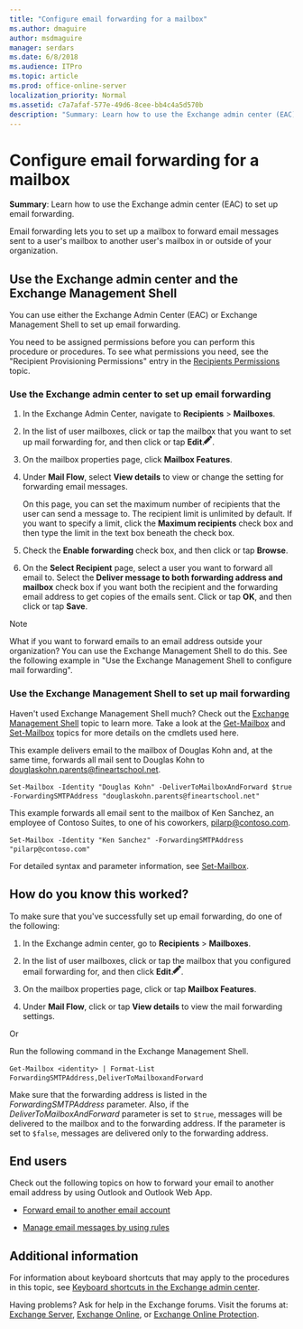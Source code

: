 ```yaml
---
title: "Configure email forwarding for a mailbox"
ms.author: dmaguire
author: msdmaguire
manager: serdars
ms.date: 6/8/2018
ms.audience: ITPro
ms.topic: article
ms.prod: office-online-server
localization_priority: Normal
ms.assetid: c7a7afaf-577e-49d6-8cee-bb4c4a5d570b
description: "Summary: Learn how to use the Exchange admin center (EAC) to set up email forwarding."
---
```


# Configure email forwarding for a mailbox

 **Summary**: Learn how to use the Exchange admin center (EAC) to set up email forwarding.
  
Email forwarding lets you to set up a mailbox to forward email messages sent to a user's mailbox to another user's mailbox in or outside of your organization.
  
## Use the Exchange admin center and the Exchange Management Shell

You can use either the Exchange Admin Center (EAC) or Exchange Management Shell to set up email forwarding.
  
You need to be assigned permissions before you can perform this procedure or procedures. To see what permissions you need, see the "Recipient Provisioning Permissions" entry in the [Recipients Permissions](../../permissions/feature-permissions/recipient-permissions.md) topic. 
  
### Use the Exchange admin center to set up email forwarding

1. In the Exchange Admin Center, navigate to **Recipients** \> **Mailboxes**.
    
2. In the list of user mailboxes, click or tap the mailbox that you want to set up mail forwarding for, and then click or tap **Edit**![Edit icon](../../media/ITPro_EAC_EditIcon.png).
    
3. On the mailbox properties page, click **Mailbox Features**.
    
4. Under **Mail Flow**, select **View details** to view or change the setting for forwarding email messages. 
    
    On this page, you can set the maximum number of recipients that the user can send a message to. The recipient limit is unlimited by default. If you want to specify a limit, click the **Maximum recipients** check box and then type the limit in the text box beneath the check box. 
    
5. Check the **Enable forwarding** check box, and then click or tap **Browse**.
    
6. On the **Select Recipient** page, select a user you want to forward all email to. Select the **Deliver message to both forwarding address and mailbox** check box if you want both the recipient and the forwarding email address to get copies of the emails sent. Click or tap **OK**, and then click or tap **Save**.
    
> [!NOTE]
> What if you want to forward emails to an email address outside your organization? You can use the Exchange Management Shell to do this. See the following example in "Use the Exchange Management Shell to configure mail forwarding". 
  
### Use the Exchange Management Shell to set up mail forwarding

Haven't used Exchange Management Shell much? Check out the [Exchange Management Shell](http://technet.microsoft.com/library/925ad66f-2f05-4269-9923-c353d9c19312.aspx) topic to learn more. Take a look at the [Get-Mailbox](http://technet.microsoft.com/library/8a5a6eb9-4a75-47f9-ae3b-a3ba251cf9a8.aspx) and [Set-Mailbox](http://technet.microsoft.com/library/a0d413b9-d949-4df6-ba96-ac0906dedae2.aspx) topics for more details on the cmdlets used here. 
  
This example delivers email to the mailbox of Douglas Kohn and, at the same time, forwards all mail sent to Douglas Kohn to douglaskohn.parents@fineartschool.net.
  
```
Set-Mailbox -Identity "Douglas Kohn" -DeliverToMailboxAndForward $true -ForwardingSMTPAddress "douglaskohn.parents@fineartschool.net" 
```

This example forwards all email sent to the mailbox of Ken Sanchez, an employee of Contoso Suites, to one of his coworkers, pilarp@contoso.com.
  
```
Set-Mailbox -Identity "Ken Sanchez" -ForwardingSMTPAddress "pilarp@contoso.com"
```

For detailed syntax and parameter information, see [Set-Mailbox](http://technet.microsoft.com/library/a0d413b9-d949-4df6-ba96-ac0906dedae2.aspx).
  
## How do you know this worked?

To make sure that you've successfully set up email forwarding, do one of the following:
  
1. In the Exchange admin center, go to **Recipients** \> **Mailboxes**.
    
2. In the list of user mailboxes, click or tap the mailbox that you configured email forwarding for, and then click **Edit**![Edit icon](../../media/ITPro_EAC_EditIcon.png).
    
3. On the mailbox properties page, click or tap **Mailbox Features**.
    
4. Under **Mail Flow**, click or tap **View details** to view the mail forwarding settings. 
    
Or
  
Run the following command in the Exchange Management Shell.
  
```
Get-Mailbox <identity> | Format-List ForwardingSMTPAddress,DeliverToMailboxandForward
```

Make sure that the forwarding address is listed in the  _ForwardingSMTPAddress_ parameter. Also, if the  _DeliverToMailboxAndForward_ parameter is set to  `$true`, messages will be delivered to the mailbox and to the forwarding address. If the parameter is set to  `$false`, messages are delivered only to the forwarding address.
  
## End users

Check out the following topics on how to forward your email to another email address by using Outlook and Outlook Web App.
  
- [Forward email to another email account](https://go.microsoft.com/fwlink/p/?LinkId=510866)
    
- [Manage email messages by using rules](https://go.microsoft.com/fwlink/p/?LinkId=510869)
    
## Additional information

For information about keyboard shortcuts that may apply to the procedures in this topic, see [Keyboard shortcuts in the Exchange admin center](../../about-documentation/exchange-admin-center-keyboard-shortcuts.md).
  
Having problems? Ask for help in the Exchange forums. Visit the forums at: [Exchange Server](https://go.microsoft.com/fwlink/p/?linkId=60612), [Exchange Online](https://go.microsoft.com/fwlink/p/?linkId=267542), or [Exchange Online Protection](https://go.microsoft.com/fwlink/p/?linkId=285351).
  

